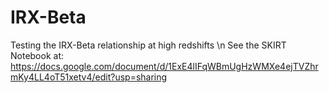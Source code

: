 # IRX-Beta
Testing the IRX-Beta relationship at high redshifts \n
See the SKIRT Notebook at: https://docs.google.com/document/d/1ExE4lIFqWBmUgHzWMXe4ejTVZhrmKy4LL4oT51xetv4/edit?usp=sharing
